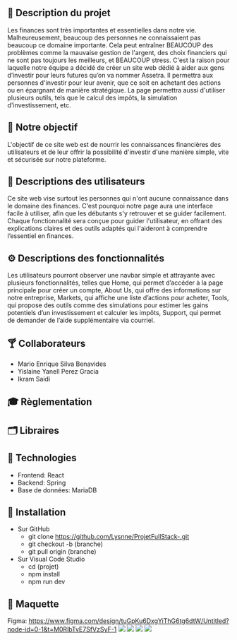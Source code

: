 ## 📝 Description du projet
Les finances sont très importantes et essentielles dans notre vie. Malheureusement, beaucoup des personnes ne connaissaient pas beaucoup ce domaine importante. Cela peut entraîner BEAUCOUP des problèmes comme la mauvaise gestion de l'argent, des choix financiers qui ne sont pas toujours les meilleurs, et BEAUCOUP stress. C'est la raison pour laquelle notre équipe a décidé de créer un site web dédié à aider aux gens d’investir pour leurs futures qu’on va nommer Assetra.  Il permettra aux personnes d'investir pour leur avenir, que ce soit en achetant des actions ou en épargnant de manière stratégique. La page permettra aussi d'utiliser plusieurs outils, tels que le calcul des impôts, la simulation d'investissement, etc.

## 📌​ Notre objectif 
L'objectif de ce site web est de nourrir les connaissances financières des utilisateurs et de leur offrir la possibilité d'investir d'une manière simple, vite et sécurisée sur notre plateforme.

## 👤 Descriptions des utilisateurs
Ce site web vise surtout les personnes qui n'ont aucune connaissance dans le domaine des finances. C'est pourquoi notre page aura une interface facile à utiliser, afin que les débutants s'y retrouver et se guider facilement. Chaque fonctionnalité sera conçue pour guider l'utilisateur, en offrant des explications claires et des outils adaptés qui l'aideront à comprendre l’essentiel en finances.

## ⚙️ Descriptions des fonctionnalités
Les utilisateurs pourront observer une navbar simple et attrayante avec plusieurs fonctionnalités, telles que Home, qui permet d’accéder à la page principale pour créer un compte, About Us, qui offre des informations sur notre entreprise, Markets, qui affiche une liste d’actions pour acheter, Tools, qui propose des outils comme des simulations pour estimer les gains potentiels d’un investissement et calculer les impôts, Support, qui permet de demander de l’aide supplémentaire via courriel.

## 🍸 Collaborateurs
- Mario Enrique Silva Benavides
- Yislaine Yanell Perez Gracia
- Ikram Saidi

## 🎓​​​ Règlementation

## 🗂️ Libraires

## 🚀 Technologies
- Frontend: React
- Backend: Spring
- Base de données: MariaDB
  
## 🥽​​ Installation
- Sur GitHub
  - git clone https://github.com/Lysnne/ProjetFullStack-.git
  - git checkout -b (branche)
  - git pull origin (branche)
- Sur Visual Code Studio
  - cd (projet)  
  - npm install 
  - npm run dev

## 🦺​ Maquette
Figma: https://www.figma.com/design/tuGpKu6DxgYiThG6tg6dtW/Untitled?node-id=0-1&t=M0RlbTvE7SfVzSyF-1
![](https://i.imgur.com/8MDbqDk.png)
![](https://i.imgur.com/bO0syf0.png)
![](https://i.imgur.com/b2lQqlz.png)
![](https://i.imgur.com/CzPkjq7.png)


